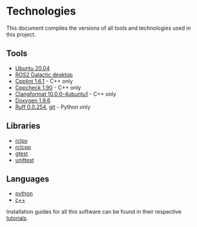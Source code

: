 # Technologies

This document compiles the versions of all tools and technologies used in this project.

## Tools

- [Ubuntu 20.04](https://releases.ubuntu.com/focal/)
- [ROS2 Galactic desktop](http://docs.ros.org/en/galactic/Installation/Ubuntu-Install-Debians.html)
- [Cpplint 1.6.1](https://github.com/cpplint/cpplint) - C++ only
- [Cppcheck 1.90](https://cppcheck.sourceforge.io/) - C++ only
- [Clangformat 10.0.0-4ubuntu1](https://clang.llvm.org/docs/ClangFormat.html) - C++ only
- [Doxygen 1.9.6](https://doxygen.nl/download.html)
- [Ruff 0.0.254](https://beta.ruff.rs/docs/configuration/#using-pyprojecttoml), [git](https://github.com/charliermarsh/ruff) - Python only

## Libraries

- [rclpy](https://docs.ros2.org/foxy/api/rclpy/index.html)
- [rclcpp](https://docs.ros2.org/latest/api/rclcpp/)
- [gtest](https://google.github.io/googletest/)
- [unittest](https://docs.python.org/3/library/unittest.html)

## Languages

- [python](https://www.python.org/)
- [c++](https://cplusplus.com/)

Installation guides for all this software can be found in their respective [tutorials](./tutorials/).